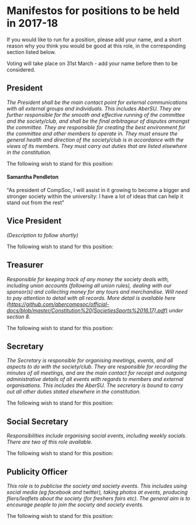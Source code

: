 # Manifestos for positions to be held in 2017-18 
If you would like to run for a position, please add your name, and a short reason
why you think you would be good at this role, in the corresponding section listed below.

Voting will take place on 31st March - add your name before then to be considered.

## President
*The President shall be the main contact point for external communications with
all external groups and individuals. This includes AberSU. They are further responsible for the
smooth and effective running of the committee and the society/club, and shall be the final arbitrageur
of disputes amongst the committee. They are responsible for creating the best environment for the
committee and other members to operate in. They must ensure the general health and direction of
the society/club is in accordance with the views of its members. They must carry out duties that are
listed elsewhere in the constitution.*

The following wish to stand for this position: 

#### Samantha Pendleton
"As president of CompSoc, I will assist in it growing to become a bigger and stronger society within the university: I have a lot of ideas that can help it stand out from the rest"
<!---
Example:
### Bob (abc12)
I would make a good president because...
--->

## Vice President
*(Description to follow shortly)*

The following wish to stand for this position: 

## Treasurer
*Responsible for keeping track of any money the society deals with, including union accounts (following all union rules), dealing with our sponsor(s) and collecting money for any tours and merchandise. Will need to pay attention to detail with all records. More detail is available here (https://github.com/abercompsoc/official-docs/blob/master/Constitution%20(SocietiesSports%2016.17).pdf) under section 8.*

The following wish to stand for this position: 

## Secretary 
*The Secretary is responsible for organising meetings, events, and all aspects to do with the
society/club. They are responsible for recording the minutes of all meetings, and are the main
contact for receipt and outgoing administrative details of all events with regards to members and
external organisations. This includes the AberSU. The secretary is bound to carry out all other
duties stated elsewhere in the constitution.*

The following wish to stand for this position: 

## Social Secretary
*Responsibilities include organising social events, including weekly socials. There are two of this role available.*

The following wish to stand for this position: 

## Publicity Officer
*This role is to publicise the society and society events. This includes using social media (eg facebook and twitter), taking photos at events, producing fliers/leaflets about the society (for freshers fairs etc). The general aim is to encourage people to join the society and society events.*

The following wish to stand for this position: 

